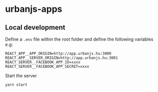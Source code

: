 # urbanjs-apps

## Local development
Define a `.env` file within the root folder and define the following variables e.g:
```
REACT_APP__APP_ORIGIN=http://app.urbanjs.hu:3000
REACT_APP__SERVER_ORIGIN=http://app.urbanjs.hu:3001
REACT_SERVER__FACEBOOK_APP_ID=xxxx
REACT_SERVER__FACEBOOK_APP_SECRET=xxxx
```

Start the server
```
yarn start
```
